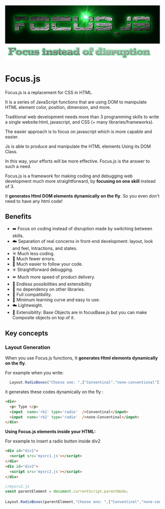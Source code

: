 ![FOCUS.JS](https://github.com/nhab/Focus/raw/master/Focus-logo.png "Focus.Js")
![]( https://github.com/nhab/Focus/blob/master/moto.png?raw=true "")

# Focus.js
Focus.js is a replacement for CSS in HTML. 

It is a series of JavaScript functions that  are using DOM to manipulate HTML element color, position, dimension, and more.

Traditional web development needs more than 3 programming skills to write a single website:html, javascript, and CSS (+ many libraries/frameworks).

The easier approach is to focus on javascript which is more capable and easier.

Js is able to produce and manipulate the HTML elements Using its DOM Class.

In this way, your efforts will be more effective. Focus.js is the answer to such a need.

Focus.js is a framework for making coding and debugging web development much more straightforward, by **focusing on one skill** instead of 3.

It **generates Html DOM elements dynamically on the fly**. So you even don't need to have any html code!
<!--## [**Demo**](https://nhab.github.io/Focus/demo.html "Demo") 
## [**Demo Objective**](https://nhab.github.io/Focus/demoObject.html "Demo objective") 
-->
## Benefits
  - :arrow_right: Focus on coding instead of disruption made by switching between skills.
  - :cloud: Separation of real concerns in front-end development: layout, look and feel, Intractions, and states.
  - :pisces: Much less coding.
  - :no_mobile_phones: Much fewer errors.
  - :repeat: Much easier to follow your code.
  - :eight_spoked_asterisk: Straightforward debugging.
  - :fast_forward: Much more speed of product delivery.
  - :diamond_shape_with_a_dot_inside: Endless possibilities and extensibility
  - :do_not_litter: no dependency on other libraries.
  - :closed_lock_with_key: Full compatibility.
  - :eyes: Minimum learning curve and easy to use.
  - :cloud: Lightweight.
  - :repeat: Extensibility: Base Objects are in focusBase.js but you can make Composite objects on top of it.
  
## Key concepts

### Layout Generation
When you use Focus.js functions, It **generates Html elements dynamically on the fly**.

For example when you write:
```javascript
  Layout.RadioBoxes("Choose one: ",["Conventinal","none-conventional"]);
```

it generates these codes dynamically on the fly :
```html
<div>
  <p> Type </p>
  <input  name='rb1' type='radio'  />Conventinal</input>
  <input  name='rb2' type='radio'  />none-Conventinal</input>
</div>
```
**Using Focus.js elements inside your HTML:**

For example to insert a radio button inside div2
```html
<div id="div1">
  <script src='mysrc1.js'></script>
</div>
<div id="div2">
  <script src='mysrc2.js'></script>
</div>

```

```javascript
//mysrc2.js
const parentElement = document.currentScript.parentNode;

Layout.RadioBoxes(parentElement,"Choose one: ",["Conventinal","none-conventional"]);
```
<!-- ## [**Reference**](https://nhab.github.io/Focus/Reference-Objective.txt "Reference")-->
